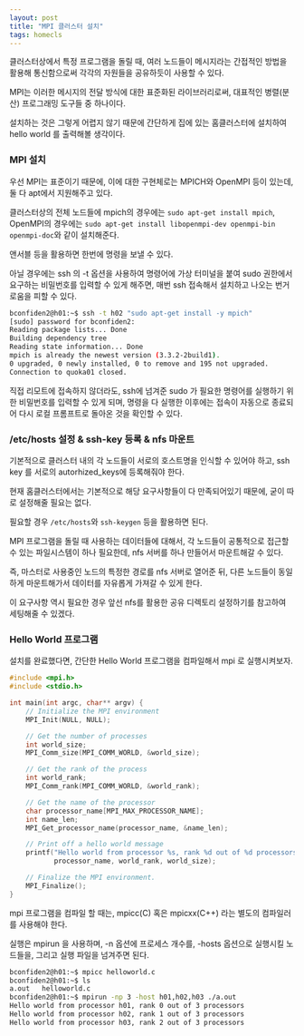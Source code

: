 ```yaml
---
layout: post
title: "MPI 클러스터 설치"
tags: homecls
---
```


클러스터상에서 특정 프로그램을 돌릴 때, 여러 노드들이 메시지라는 간접적인 방법을 활용해 통신함으로써 각각의 자원들을 공유하듯이 사용할 수 있다.

MPI는 이러한 메시지의 전달 방식에 대한 표준화된 라이브러리로써, 대표적인 병렬(분산) 프로그래밍 도구들 중 하나이다.

설치하는 것은 그렇게 어렵지 않기 때문에 간단하게 집에 있는 홈클러스터에 설치하여 hello world 를 출력해볼 생각이다.
<br>

### MPI 설치

우선 MPI는 표준이기 때문에, 이에 대한 구현체로는 MPICH와 OpenMPI 등이 있는데, 둘 다 apt에서 지원해주고 있다.

클러스터상의 전체 노드들에 mpich의 경우에는 ```sudo apt-get install mpich```, OpenMPI의 경우에는 ```sudo apt-get install libopenmpi-dev openmpi-bin openmpi-doc```와 같이 설치해준다.

앤서블 등을 활용하면 한번에 명령을 보낼 수 있다.

아닐 경우에는 ssh 의 -t 옵션을 사용하여 명령어에 가상 터미널을 붙여 sudo 권한에서 요구하는 비밀번호를 입력할 수 있게 해주면, 매번 ssh 접속해서 설치하고 나오는 번거로움을 피할 수 있다.

```bash
bconfiden2@h01:~$ ssh -t h02 "sudo apt-get install -y mpich"
[sudo] password for bconfiden2:
Reading package lists... Done
Building dependency tree
Reading state information... Done
mpich is already the newest version (3.3.2-2build1).
0 upgraded, 0 newly installed, 0 to remove and 195 not upgraded.
Connection to quoka01 closed.
```

직접 리모트에 접속하지 않더라도, ssh에 넘겨준 sudo 가 필요한 명령어를 실행하기 위한 비밀번호를 입력할 수 있게 되며, 명령을 다 실행한 이후에는 접속이 자동으로 종료되어 다시 로컬 프롬프트로 돌아온 것을 확인할 수 있다.
<br>

### /etc/hosts 설정 & ssh-key 등록 & nfs 마운트

기본적으로 클러스터 내의 각 노드들이 서로의 호스트명을 인식할 수 있어야 하고, ssh key 를 서로의 autorhized_keys에 등록해줘야 한다.

현재 홈클러스터에서는 기본적으로 해당 요구사항들이 다 만족되어있기 때문에, 굳이 따로 설정해줄 필요는 없다.

필요할 경우 ```/etc/hosts```와 ```ssh-keygen``` 등을 활용하면 된다.

MPI 프로그램을 돌릴 때 사용하는 데이터들에 대해서, 각 노드들이 공통적으로 접근할 수 있는 파일시스템이 하나 필요한데, nfs 서버를 하나 만들어서 마운트해갈 수 있다.

즉, 마스터로 사용중인 노드의 특정한 경로를 nfs 서버로 열어준 뒤, 다른 노드들이 동일하게 마운트해가서 데이터를 자유롭게 가져갈 수 있게 한다.

이 요구사항 역시 필요한 경우 앞선 nfs를 활용한 공유 디렉토리 설정하기를 참고하여 세팅해줄 수 있겠다.
<br>

### Hello World 프로그램

설치를 완료했다면, 간단한 Hello World 프로그램을 컴파일해서 mpi 로 실행시켜보자.

```c
#include <mpi.h>
#include <stdio.h>

int main(int argc, char** argv) {
    // Initialize the MPI environment
    MPI_Init(NULL, NULL);

    // Get the number of processes
    int world_size;
    MPI_Comm_size(MPI_COMM_WORLD, &world_size);

    // Get the rank of the process
    int world_rank;
    MPI_Comm_rank(MPI_COMM_WORLD, &world_rank);

    // Get the name of the processor
    char processor_name[MPI_MAX_PROCESSOR_NAME];
    int name_len;
    MPI_Get_processor_name(processor_name, &name_len);

    // Print off a hello world message
    printf("Hello world from processor %s, rank %d out of %d processors\n",
           processor_name, world_rank, world_size);

    // Finalize the MPI environment.
    MPI_Finalize();
}
```

mpi 프로그램을 컴파일 할 때는, mpicc(C) 혹은 mpicxx(C++) 라는 별도의 컴파일러를 사용해야 한다.

실행은 mpirun 을 사용하며, -n 옵션에 프로세스 개수를, -hosts 옵션으로 실행시킬 노드들을, 그리고 실행 파일을 넘겨주면 된다.

```bash
bconfiden2@h01:~$ mpicc helloworld.c
bconfiden2@h01:~$ ls
a.out   helloworld.c
bconfiden2@h01:~$ mpirun -np 3 -host h01,h02,h03 ./a.out
Hello world from processor h01, rank 0 out of 3 processors
Hello world from processor h02, rank 1 out of 3 processors
Hello world from processor h03, rank 2 out of 3 processors
```